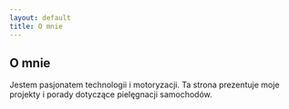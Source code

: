 ```yaml
---
layout: default
title: O mnie
---
```


## O mnie
Jestem pasjonatem technologii i motoryzacji. Ta strona prezentuje moje projekty i porady dotyczące pielęgnacji samochodów.
